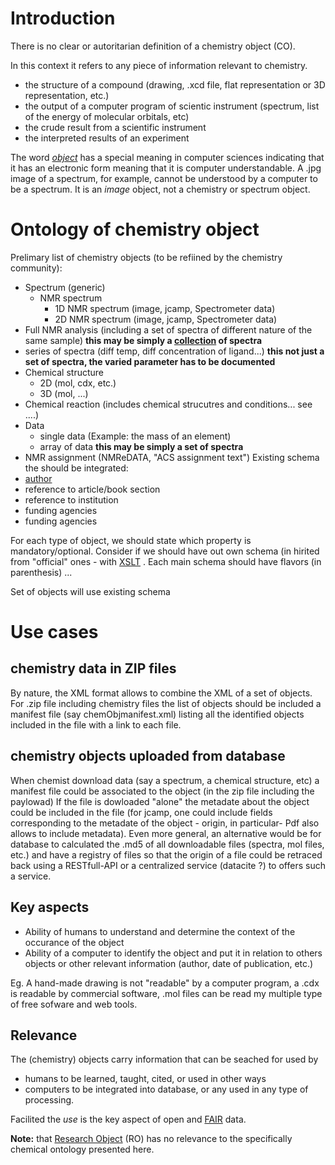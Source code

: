 # Introduction
There is no clear or autoritarian definition of a chemistry object (CO). 

In this context it refers to any piece of information relevant to chemistry. 
- the structure of a compound (drawing, .xcd file, flat representation or 3D representation, etc.)
- the output of a computer program of scientic instrument (spectrum, list of the energy of molecular orbitals, etc)
- the crude result from a scientific instrument
- the interpreted results of an experiment 

The word [*object*](object.md) has a special meaning in computer sciences indicating that it has an electronic form meaning that it is computer understandable. A .jpg image of a spectrum, for example, cannot be understood by a computer to be a spectrum. It is an *image* object, not a chemistry or spectrum object. 
# Ontology of chemistry object
Prelimary list of chemistry objects (to be refiined by the chemistry community):
 - Spectrum (generic)
   - NMR spectrum 
     - 1D NMR spectrum (image, jcamp, Spectrometer data)
     - 2D NMR spectrum (image, jcamp, Spectrometer data)
 - Full NMR analysis (including a set of spectra of different nature of the same sample) **this may be simply a [collection](https://schema.org/Collection) of spectra**
 - series of spectra (diff temp, diff concentration of ligand...) **this not just a set of spectra, the varied parameter has to be documented**
 - Chemical structure
   - 2D (mol, cdx, etc.)
   - 3D (mol, ...)
 - Chemical reaction (includes chemical strucutres and conditions... see ....)
 - Data
   - single data (Example: the mass of an element)
   - array of data **this may be simply a set of spectra** 
 - NMR assignment (NMReDATA, "ACS assignment text")
Existing schema the should be integrated:
 - [author](https://schema.org/Person)
 - reference to article/book section
 - reference to institution
 - funding agencies
 - funding agencies
 
For each type of object, we should state which property is mandatory/optional.
Consider if we should have out own schema (in hirited from "official" ones - with [XSLT](https://en.wikipedia.org/wiki/XSLT) .
Each main schema should have flavors (in parenthesis)
...

Set of objects will use existing schema
# Use cases
## chemistry data in ZIP files
By nature, the XML format allows to combine the XML of a set of objects. For .zip file including chemistry files the list of objects should be included a manifest file (say chemObjmanifest.xml) listing all the identified objects included in the file with a link to each file.
## chemistry objects uploaded from database
When chemist download data (say a spectrum, a chemical structure, etc) a manifest file could be associated to the object (in the zip file including the paylowad) If the file is dowloaded "alone" the metadate about the object could be included in the file (for jcamp, one could include fields corresponding to the metadate of the object - origin, in particular- Pdf also allows to include metadata). Even more general, an alternative would be for database to calculated the .md5 of all downloadable files (spectra, mol files, etc.) and have a registry of files so that the origin of a file could be retraced back using a RESTfull-API or a centralized service (datacite ?) to offers such a service.



## Key aspects

- Ability of humans to understand and determine the context of the occurance of the object
- Ability of a computer to identify the object and put it in relation to others objects or other relevant information (author, date of publication, etc.)

Eg. A hand-made drawing is not "readable" by a computer program, a .cdx is readable by commercial software, .mol files can be read my multiple type of free sofware and web tools.

## Relevance 

The (chemistry) objects carry information that can be seached for used by 
- humans to be learned, taught, cited, or used in other ways
- computers to be integrated into database, or any used in any type of processing.

Facilited the *use* is the key aspect of open and [FAIR](https://www.go-fair.org/fair-principles/) data.


**Note:** that [Research Object](https://researchobject.github.io/ro-crate/) (RO) has no relevance to the specifically chemical ontology presented here.
